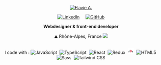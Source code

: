 <!--
**Flavie-A/flavie-a** is a ✨ _special_ ✨ repository because its `README.md` (this file) appears on your GitHub profile.
-->

<div align="center">
  <a href="https://flavie-a.fr" target="_blank">
    <img src="https://flavie-a.fr/img/logo.svg" alt="Flavie A." width="120">
  </a>
  <p>
    <a href="https://www.linkedin.com/in/flavie-andr%C3%A9-37500065" target="_blank"><img src="https://cdn.jsdelivr.net/npm/simple-icons/icons/linkedin.svg" alt="LinkedIn" width="20"></a>
    &nbsp;&nbsp;&nbsp;
    <a href="https://github.com/Flavie-A" target="_blank"><img src="https://cdn.jsdelivr.net/npm/simple-icons/icons/github.svg" alt="GitHub" width="20"></a>
  </p>

  **Webdesigner & front-end developer**
  
<p align="center">
  ⛰️ Rhône-Alpes, France <img src="https://cdn-icons-png.flaticon.com/512/197/197560.png" width="13">
</p>

##

<p></p>
  <p>I code with :
    <img src="https://cdn.jsdelivr.net/gh/devicons/devicon/icons/javascript/javascript-original.svg" alt="JavaScript" width="20">&nbsp;
    <img src="https://cdn.jsdelivr.net/gh/devicons/devicon/icons/typescript/typescript-original.svg" alt="TypeScript" width="20">&nbsp;
    <img src="https://cdn.jsdelivr.net/gh/devicons/devicon/icons/react/react-original.svg" alt="React" width="20">&nbsp;
    <img src="https://cdn.jsdelivr.net/gh/devicons/devicon/icons/redux/redux-original.svg" alt="Redux" width="20">&nbsp;
    <img src="https://raw.githubusercontent.com/github/explore/main/topics/react-router/react-router.png" alt="React Router" width="20">&nbsp;
    <img src="https://cdn.jsdelivr.net/gh/devicons/devicon/icons/html5/html5-original.svg" alt="HTML5" width="20">&nbsp;
    <img src="https://cdn.jsdelivr.net/gh/devicons/devicon/icons/sass/sass-original.svg" alt="Sass" width="20">&nbsp;
   <img src="https://cdn.jsdelivr.net/gh/devicons/devicon/icons/tailwindcss/tailwindcss-original.svg" alt="Tailwind CSS" width="20">
  </p>
</div>
